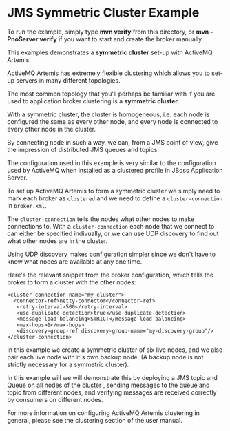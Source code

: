 # JMS Symmetric Cluster Example

To run the example, simply type **mvn verify** from this directory, or **mvn -PnoServer verify** if you want to start and create the broker manually.

This examples demonstrates a **symmetric cluster** set-up with ActiveMQ Artemis.

ActiveMQ Artemis has extremely flexible clustering which allows you to set-up servers in many different topologies.

The most common topology that you'll perhaps be familiar with if you are used to application broker clustering is a **symmetric cluster**.

With a symmetric cluster, the cluster is homogeneous, i.e. each node is configured the same as every other node, and every node is connected to every other node in the cluster.

By connecting node in such a way, we can, from a JMS point of view, give the impression of distributed JMS queues and topics.

The configuration used in this example is very similar to the configuration used by ActiveMQ when installed as a clustered profile in JBoss Application Server.

To set up ActiveMQ Artemis to form a symmetric cluster we simply need to mark each broker as `clustered` and we need to define a `cluster-connection` in `broker.xml`.

The `cluster-connection` tells the nodes what other nodes to make connections to. With a `cluster-connection` each node that we connect to can either be specified indivually, or we can use UDP discovery to find out what other nodes are in the cluster.

Using UDP discovery makes configuration simpler since we don't have to know what nodes are available at any one time.

Here's the relevant snippet from the broker configuration, which tells the broker to form a cluster with the other nodes:

    <cluster-connection name="my-cluster">
      <connector-ref>netty-connector</connector-ref>
	   <retry-interval>500</retry-interval>
	   <use-duplicate-detection>true</use-duplicate-detection>
	   <message-load-balancing>STRICT</message-load-balancing>
	   <max-hops>1</max-hops>
	   <discovery-group-ref discovery-group-name="my-discovery-group"/>
    </cluster-connection>

In this example we create a symmetric cluster of six live nodes, and we also pair each live node with it's own backup node. (A backup node is not strictly necessary for a symmetric cluster).

In this example will we will demonstrate this by deploying a JMS topic and Queue on all nodes of the cluster , sending messages to the queue and topic from different nodes, and verifying messages are received correctly by consumers on different nodes.

For more information on configuring ActiveMQ Artemis clustering in general, please see the clustering section of the user manual.